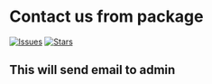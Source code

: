 # Contact us from package

[![Issues](https://img.shields.io/github/issues/AramGr/contact-pkg.svg?style=flat-square)](https://github.com/AramGr/contact-pkg/issues)
[![Stars](https://img.shields.io/github/stars/AramGr/contact-pkg.svg?style=flat-square)](https://github.com/AramGr/contact-pkg/stargazers)

## This will send email to admin